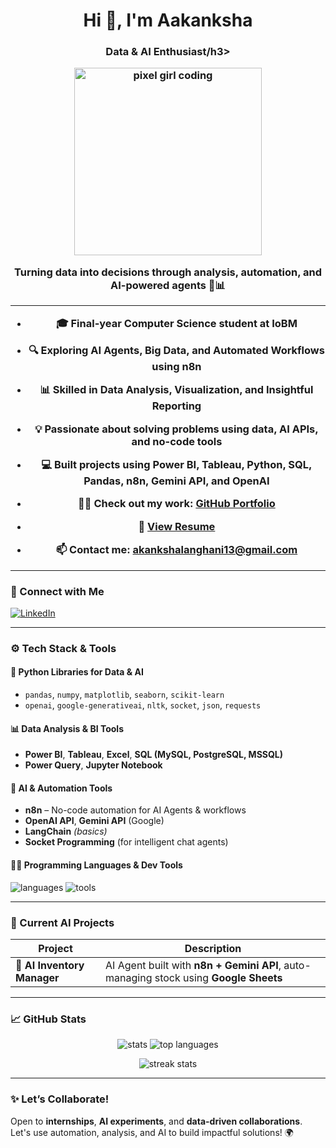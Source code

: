 <h1 align="center">Hi 👋, I'm Aakanksha</h1>
<h3 align="center">Data & AI Enthusiast/h3>

<p align="center">
  <img src="https://media.giphy.com/media/LMt9638dO8dftAjtco/giphy.gif" alt="pixel girl coding" width="300" />
</p>

<p align="center">Turning data into decisions through analysis, automation, and AI-powered agents 🤖📊</p>

---

- 🎓 Final-year **Computer Science** student at IoBM  
- 🔍 Exploring **AI Agents**, **Big Data**, and **Automated Workflows using n8n**  
- 📊 Skilled in **Data Analysis**, **Visualization**, and **Insightful Reporting**
- 💡 Passionate about solving problems using **data, AI APIs, and no-code tools**
- 💻 Built projects using **Power BI, Tableau, Python, SQL, Pandas, n8n, Gemini API, and OpenAI**

- 👨‍💻 Check out my work: [GitHub Portfolio](https://github.com/AakankshaLanghani)

- 📄 [View Resume](https://docs.google.com/document/d/1aLpXKX0ka9G9PqYz0CQ0kudpXzJFmlIJHf9s_KZNjKc/edit?usp=sharing)
- 📫 Contact me: **akankshalanghani13@gmail.com**

---

### 🔗 Connect with Me  
<p>
  <a href="https://pk.linkedin.com/in/aakankshapardeep" target="_blank">
    <img align="center" src="https://skillicons.dev/icons?i=linkedin" alt="LinkedIn" />
  </a>
</p>

---

### ⚙️ Tech Stack & Tools  

#### 🐍 Python Libraries for Data & AI
- `pandas`, `numpy`, `matplotlib`, `seaborn`, `scikit-learn`  
- `openai`, `google-generativeai`, `nltk`, `socket`, `json`, `requests`

#### 📊 Data Analysis & BI Tools
- **Power BI**, **Tableau**, **Excel**, **SQL (MySQL, PostgreSQL, MSSQL)**  
- **Power Query**, **Jupyter Notebook**

#### 🤖 AI & Automation Tools
- **n8n** – No-code automation for AI Agents & workflows  
- **OpenAI API**, **Gemini API** (Google)  
- **LangChain** *(basics)*  
- **Socket Programming** (for intelligent chat agents)

#### 👩‍💻 Programming Languages & Dev Tools
<p align="left">
  <img src="https://skillicons.dev/icons?i=python,java,c,cpp,sql" alt="languages" />
  <img src="https://skillicons.dev/icons?i=git,github,vscode,postgres,mysql" alt="tools" />
</p>

---

### 🤖 Current AI Projects

| Project | Description |
|--------|-------------|
| 🧠 **AI Inventory Manager** | AI Agent built with **n8n + Gemini API**, auto-managing stock using **Google Sheets** |

---

### 📈 GitHub Stats  
<p align="center">
  <img src="https://github-readme-stats.vercel.app/api?username=AakankshaLanghani&show_icons=true&theme=radical" alt="stats" />
  <img src="https://github-readme-stats.vercel.app/api/top-langs/?username=AakankshaLanghani&layout=compact&theme=radical" alt="top languages" />
</p>

<p align="center">
  <img src="https://github-readme-streak-stats.herokuapp.com/?user=AakankshaLanghani&theme=radical" alt="streak stats" />
</p>

---

### ✨ Let’s Collaborate!
Open to **internships**, **AI experiments**, and **data-driven collaborations**.  
Let's use automation, analysis, and AI to build impactful solutions! 🌍

